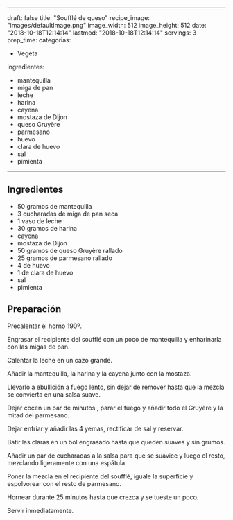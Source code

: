 
---
draft: false
title: "Soufflé de queso"
recipe_image: "images/defaultImage.png"
image_width: 512
image_height: 512
date: "2018-10-18T12:14:14"
lastmod: "2018-10-18T12:14:14"
servings: 3
prep_time: 
categorias:
  - Vegeta

ingredientes:
  - mantequilla
  - miga de pan
  - leche
  - harina
  - cayena
  - mostaza de Dijon
  - queso Gruyère
  - parmesano
  - huevo
  - clara de huevo
  - sal
  - pimienta
---

## Ingredientes
- 50 gramos de mantequilla
- 3 cucharadas de miga de pan seca
- 1 vaso de leche
- 30 gramos de harina
- cayena
- mostaza de Dijon
- 50 gramos de queso Gruyère rallado
- 25 gramos de parmesano rallado
- 4  de huevo
- 1  de clara de huevo
- sal
- pimienta

## Preparación
Precalentar el horno 190º.

Engrasar el recipiente del soufflé con un poco de mantequilla y enharinarla con las migas de pan.

Calentar la leche en un cazo grande.

Añadir la mantequilla, la harina y la cayena junto con la mostaza.

Llevarlo a ebullición a fuego lento, sin dejar de remover hasta que la mezcla se convierta en una salsa suave.

Dejar cocen un par de minutos , parar el fuego y añadir todo el Gruyère y la mitad del parmesano.

Dejar enfriar y añadir las 4 yemas, rectificar de sal y reservar.

Batir las claras en un bol engrasado hasta que queden suaves y sin grumos.

Añadir un par de cucharadas a la salsa para que se suavice y luego el resto, mezclando ligeramente con una espátula.

Poner la mezcla en el recipiente del soufflé, iguale la superficie y espolvorear con el resto de parmesano.

Hornear durante 25 minutos hasta que crezca y se tueste un poco.

Servir inmediatamente.


